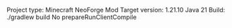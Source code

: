 Project type: Minecraft NeoForge Mod
Target version: 1.21.10
Java 21
Build: ./gradlew build
No prepareRunClientCompile